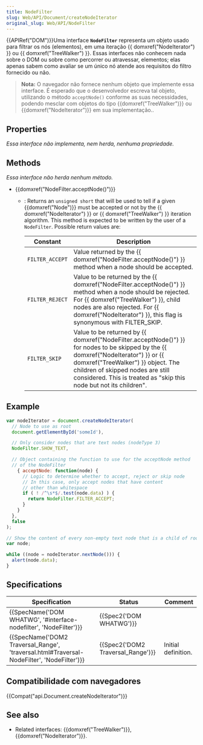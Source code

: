 ```yaml
---
title: NodeFilter
slug: Web/API/Document/createNodeIterator
original_slug: Web/API/NodeFilter
---
```


{{APIRef("DOM")}}Uma interface **`NodeFilter`** representa um objeto usado para filtrar os nós (elementos), em uma iteração {{ domxref("NodeIterator") }} ou {{ domxref("TreeWalker") }}. Essas interfaces não conhecem nada sobre o DOM ou sobre como percorrer ou atravessar, elementos; elas apenas sabem como avaliar se um único nó atende aos requisitos do filtro fornecido ou não.

> **Nota:** O navegador não fornece nenhum objeto que implemente essa interface. É esperado que o desenvolvedor escreva tal objeto, utilizando o método `acceptNode()` conforme as suas necessidades, podendo mesclar com objetos do tipo {{domxref("TreeWalker")}} ou {{domxref("NodeIterator")}} em sua implementação..

## Properties

_Essa interface não implementa, nem herda, nenhuma propriedade._

## Methods

_Essa interface não herda nenhum método._

- {{domxref("NodeFilter.acceptNode()")}}

  - : Returns an `unsigned short` that will be used to tell if a given {{domxref("Node")}} must be accepted or not by the {{ domxref("NodeIterator") }} or {{ domxref("TreeWalker") }} iteration algorithm. This method is expected to be written by the user of a `NodeFilter`. Possible return values are:

    | Constant        | Description                                                                                                                                                                                                                                                                                                        |
    | --------------- | ------------------------------------------------------------------------------------------------------------------------------------------------------------------------------------------------------------------------------------------------------------------------------------------------------------------ |
    | `FILTER_ACCEPT` | Value returned by the {{ domxref("NodeFilter.acceptNode()") }} method when a node should be accepted.                                                                                                                                                                                                  |
    | `FILTER_REJECT` | Value to be returned by the {{ domxref("NodeFilter.acceptNode()") }} method when a node should be rejected. For {{ domxref("TreeWalker") }}, child nodes are also rejected. For {{ domxref("NodeIterator") }}, this flag is synonymous with FILTER_SKIP.                           |
    | `FILTER_SKIP`   | Value to be returned by {{ domxref("NodeFilter.acceptNode()") }} for nodes to be skipped by the {{ domxref("NodeIterator") }} or {{ domxref("TreeWalker") }} object. The children of skipped nodes are still considered. This is treated as "skip this node but not its children". |

## Example

```js
var nodeIterator = document.createNodeIterator(
  // Node to use as root
  document.getElementById('someId'),

  // Only consider nodes that are text nodes (nodeType 3)
  NodeFilter.SHOW_TEXT,

  // Object containing the function to use for the acceptNode method
  // of the NodeFilter
    { acceptNode: function(node) {
      // Logic to determine whether to accept, reject or skip node
      // In this case, only accept nodes that have content
      // other than whitespace
      if ( ! /^\s*$/.test(node.data) ) {
        return NodeFilter.FILTER_ACCEPT;
      }
    }
  },
  false
);

// Show the content of every non-empty text node that is a child of root
var node;

while ((node = nodeIterator.nextNode())) {
  alert(node.data);
}
```

## Specifications

| Specification                                                                                                            | Status                                       | Comment             |
| ------------------------------------------------------------------------------------------------------------------------ | -------------------------------------------- | ------------------- |
| {{SpecName('DOM WHATWG', '#interface-nodefilter', 'NodeFilter')}}                                 | {{Spec2('DOM WHATWG')}}             |                     |
| {{SpecName('DOM2 Traversal_Range', 'traversal.html#Traversal-NodeFilter', 'NodeFilter')}} | {{Spec2('DOM2 Traversal_Range')}} | Initial definition. |

## Compatibilidade com navegadores

{{Compat("api.Document.createNodeIterator")}}

## See also

- Related interfaces: {{domxref("TreeWalker")}}, {{domxref("NodeIterator")}}.
